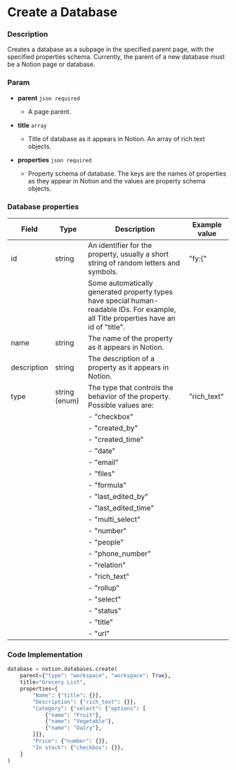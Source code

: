 # Create a Database

### Description

Creates a database as a subpage in the specified parent page, with the specified properties schema. Currently, the parent of a new database must be a Notion page or database.

### Param

- **parent** `json required`
  - A page parent.

- **title** `array`
  - Title of database as it appears in Notion. An array of rich text objects.

- **properties** `json required`
  - Property schema of database. The keys are the names of properties as they appear in Notion and the values are property schema objects.

### Database properties

| Field        | Type             | Description                                                                                                                      | Example value |
|--------------|------------------|----------------------------------------------------------------------------------------------------------------------------------|---------------|
| id           | string           | An identifier for the property, usually a short string of random letters and symbols.                                            | "fy:{"        |
|              |                  | Some automatically generated property types have special human-readable IDs. For example, all Title properties have an id of "title". |               |
| name         | string           | The name of the property as it appears in Notion.                                                                                |               |
| description  | string           | The description of a property as it appears in Notion.                                                                           |               |
| type         | string (enum)    | The type that controls the behavior of the property. Possible values are:                                                        | "rich_text"   |
|              |                  | - "checkbox"                                                                                                                     |               |
|              |                  | - "created_by"                                                                                                                   |               |
|              |                  | - "created_time"                                                                                                                 |               |
|              |                  | - "date"                                                                                                                         |               |
|              |                  | - "email"                                                                                                                        |               |
|              |                  | - "files"                                                                                                                        |               |
|              |                  | - "formula"                                                                                                                      |               |
|              |                  | - "last_edited_by"                                                                                                               |               |
|              |                  | - "last_edited_time"                                                                                                             |               |
|              |                  | - "multi_select"                                                                                                                 |               |
|              |                  | - "number"                                                                                                                       |               |
|              |                  | - "people"                                                                                                                       |               |
|              |                  | - "phone_number"                                                                                                                 |               |
|              |                  | - "relation"                                                                                                                     |               |
|              |                  | - "rich_text"                                                                                                                    |               |
|              |                  | - "rollup"                                                                                                                       |               |
|              |                  | - "select"                                                                                                                       |               |
|              |                  | - "status"                                                                                                                       |               |
|              |                  | - "title"                                                                                                                        |               |
|              |                  | - "url"                                                                                                                          |               |

### Code Implementation

```python
database = notion.databases.create(
    parent={"type": "workspace", "workspace": True},
    title="Grocery List",
    properties={
        "Name": {"title": {}},
        "Description": {"rich_text": {}},
        "Category": {"select": {"options": [
            {"name": "Fruit"},
            {"name": "Vegetable"},
            {"name": "Dairy"},
        ]}},
        "Price": {"number": {}},
        "In stock": {"checkbox": {}},
    }
)
```
